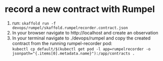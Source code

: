 
# record a new contract with Rumpel
1.  run: ```skaffold run -f devops/rumpel/skaffold.rumpelrecorder.contract.json```  
2. In your browser navigate to http://localhost and create an observation
3. In your terminal navigate to ./devops/rumpel and copy the created contract from the running rumpel-recorder pod:   
```kubectl cp default/$(kubectl get pod -l app=rumpelrecorder -o jsonpath="{.items[0].metadata.name}"):/app/contracts .```  

